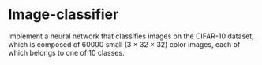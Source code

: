 # Image-classifier
Implement a neural network that classifies images on the CIFAR-10 dataset, which is composed of 60000 small (3 × 32 × 32) color images, each of which belongs to one of 10 classes.
